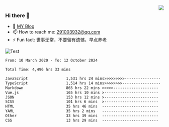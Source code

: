 <img align='right' src='https://github-readme-stats.vercel.app/api?username=niaogege&show_icons=true&theme=radical'/>

### Hi there 👋

- 🌱 [MY Blog](https://bythewayer.com/)
- 📫 How to reach me: 291003932@qq.com
- ⚡ Fun fact:  世事无常，不要留有遗憾，早点养老

![Test](https://github-readme-stats.vercel.app/api/top-langs/?username=niaogege&layout=compact)

<!--START_SECTION:waka-->

```txt
From: 10 March 2020 - To: 12 October 2024

Total Time: 4,496 hrs 33 mins

JavaScript                 1,531 hrs 24 mins>>>>>>>>>----------------   34.06 %
TypeScript                 1,514 hrs 14 mins>>>>>>>>-----------------   33.68 %
Markdown                   865 hrs 22 mins >>>>>--------------------   19.25 %
Vue.js                     165 hrs 10 mins >------------------------   03.67 %
JSON                       153 hrs 12 mins >------------------------   03.41 %
SCSS                       101 hrs 6 mins  >------------------------   02.25 %
HTML                       35 hrs 46 mins  -------------------------   00.80 %
YAML                       35 hrs 2 mins   -------------------------   00.78 %
Other                      33 hrs 39 mins  -------------------------   00.75 %
CSS                        13 hrs 29 mins  -------------------------   00.30 %
```

<!--END_SECTION:waka-->
